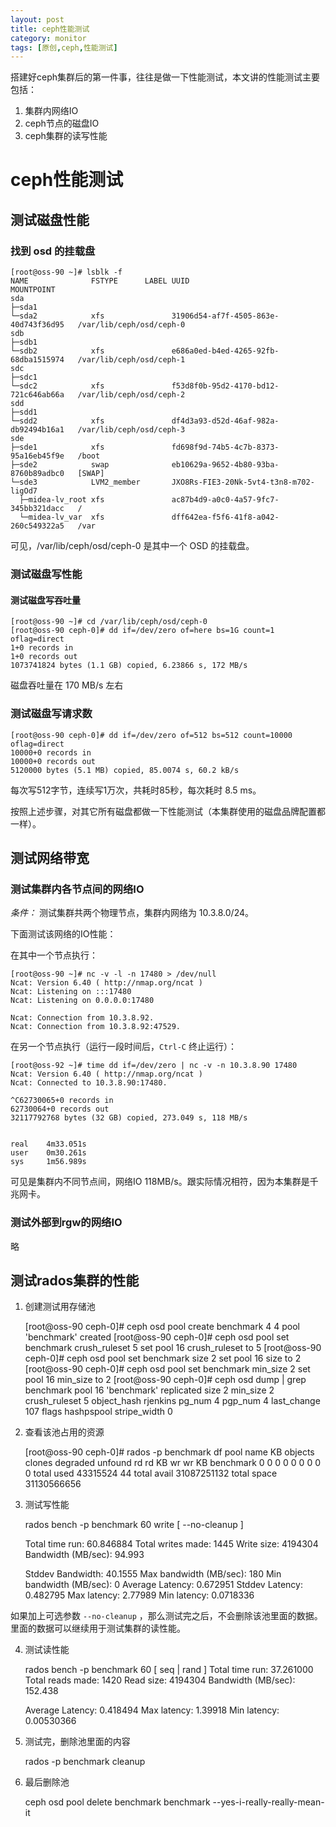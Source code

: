 ```yaml
---
layout: post
title: ceph性能测试
category: monitor
tags: [原创,ceph,性能测试]
---
```


搭建好ceph集群后的第一件事，往往是做一下性能测试，本文讲的性能测试主要包括：
1. 集群内网络IO
2. ceph节点的磁盘IO
3. ceph集群的读写性能

# ceph性能测试

## 测试磁盘性能
### 找到 osd 的挂载盘

    [root@oss-90 ~]# lsblk -f
    NAME              FSTYPE      LABEL UUID                                   MOUNTPOINT
    sda                                                                        
    ├─sda1                                                                     
    └─sda2            xfs               31906d54-af7f-4505-863e-40d743f36d95   /var/lib/ceph/osd/ceph-0
    sdb                                                                        
    ├─sdb1                                                                     
    └─sdb2            xfs               e686a0ed-b4ed-4265-92fb-68dba1515974   /var/lib/ceph/osd/ceph-1
    sdc                                                                        
    ├─sdc1                                                                     
    └─sdc2            xfs               f53d8f0b-95d2-4170-bd12-721c646ab66a   /var/lib/ceph/osd/ceph-2
    sdd                                                                        
    ├─sdd1                                                                     
    └─sdd2            xfs               df4d3a93-d52d-46af-982a-db92494b16a1   /var/lib/ceph/osd/ceph-3
    sde                                                                        
    ├─sde1            xfs               fd698f9d-74b5-4c7b-8373-95a16eb45f9e   /boot
    ├─sde2            swap              eb10629a-9652-4b80-93ba-8760b89adbc0   [SWAP]
    └─sde3            LVM2_member       JXO8Rs-FIE3-20Nk-5vt4-t3n8-m702-ligOd7 
      ├─midea-lv_root xfs               ac87b4d9-a0c0-4a57-9fc7-345bb321dacc   /
      └─midea-lv_var  xfs               dff642ea-f5f6-41f8-a042-260c549322a5   /var
      
可见，/var/lib/ceph/osd/ceph-0 是其中一个 OSD 的挂载盘。

### 测试磁盘写性能
#### 测试磁盘写吞吐量

    [root@oss-90 ~]# cd /var/lib/ceph/osd/ceph-0
    [root@oss-90 ceph-0]# dd if=/dev/zero of=here bs=1G count=1 oflag=direct
    1+0 records in
    1+0 records out
    1073741824 bytes (1.1 GB) copied, 6.23866 s, 172 MB/s

磁盘吞吐量在 170 MB/s 左右
 
### 测试磁盘写请求数

    [root@oss-90 ceph-0]# dd if=/dev/zero of=512 bs=512 count=10000 oflag=direct
    10000+0 records in
    10000+0 records out
    5120000 bytes (5.1 MB) copied, 85.0074 s, 60.2 kB/s
    
每次写512字节，连续写1万次，共耗时85秒，每次耗时 8.5 ms。

按照上述步骤，对其它所有磁盘都做一下性能测试（本集群使用的磁盘品牌配置都一样）。


## 测试网络带宽
### 测试集群内各节点间的网络IO
*条件：* 测试集群共两个物理节点，集群内网络为 10.3.8.0/24。

下面测试该网络的IO性能：

在其中一个节点执行：

    [root@oss-90 ~]# nc -v -l -n 17480 > /dev/null
    Ncat: Version 6.40 ( http://nmap.org/ncat )
    Ncat: Listening on :::17480
    Ncat: Listening on 0.0.0.0:17480
    
    Ncat: Connection from 10.3.8.92.
    Ncat: Connection from 10.3.8.92:47529.
    
在另一个节点执行（运行一段时间后，``Ctrl-C`` 终止运行）：

    [root@oss-92 ~]# time dd if=/dev/zero | nc -v -n 10.3.8.90 17480  
    Ncat: Version 6.40 ( http://nmap.org/ncat )
    Ncat: Connected to 10.3.8.90:17480.
    
    ^C62730065+0 records in
    62730064+0 records out
    32117792768 bytes (32 GB) copied, 273.049 s, 118 MB/s
    
    
    real    4m33.051s
    user    0m30.261s
    sys     1m56.989s

可见是集群内不同节点间，网络IO 118MB/s。跟实际情况相符，因为本集群是千兆网卡。


### 测试外部到rgw的网络IO
略


## 测试rados集群的性能

1. 创建测试用存储池


    [root@oss-90 ceph-0]#  ceph osd pool create benchmark 4 4
    pool 'benchmark' created
    [root@oss-90 ceph-0]# ceph osd pool set benchmark crush_ruleset 5
    set pool 16 crush_ruleset to 5
    [root@oss-90 ceph-0]# ceph osd pool set benchmark size 2
    set pool 16 size to 2
    [root@oss-90 ceph-0]# ceph osd pool set benchmark min_size 2
    set pool 16 min_size to 2
    [root@oss-90 ceph-0]# ceph osd dump | grep benchmark
    pool 16 'benchmark' replicated size 2 min_size 2 crush_ruleset 5 object_hash rjenkins pg_num 4 pgp_num 4 last_change 107 flags hashpspool stripe_width 0
    
    
2. 查看该池占用的资源


    [root@oss-90 ceph-0]# rados -p benchmark df
    pool name                 KB      objects       clones     degraded      unfound           rd        rd KB           wr        wr KB
    benchmark                  0            0            0            0           0            0            0            0            0
      total used        43315524           44
      total avail    31087251132
      total space    31130566656
      
      
3. 测试写性能


    rados bench -p benchmark 60  write  [ --no-cleanup ]
    
     Total time run:         60.846884
    Total writes made:      1445
    Write size:             4194304
    Bandwidth (MB/sec):     94.993 
    
    Stddev Bandwidth:       40.1555
    Max bandwidth (MB/sec): 180
    Min bandwidth (MB/sec): 0
    Average Latency:        0.672951
    Stddev Latency:         0.482795
    Max latency:            2.77989
    Min latency:            0.0718336
    
    
如果加上可选参数 ``--no-cleanup`` ，那么测试完之后，不会删除该池里面的数据。里面的数据可以继续用于测试集群的读性能。

4. 测试读性能


    rados bench -p benchmark 60 [ seq | rand ]
     Total time run:        37.261000
    Total reads made:     1420
    Read size:            4194304
    Bandwidth (MB/sec):    152.438 
    
    Average Latency:       0.418494
    Max latency:           1.39918
    Min latency:           0.00530366


5. 测试完，删除池里面的内容


    rados -p benchmark cleanup


6. 最后删除池


    ceph osd pool delete benchmark benchmark --yes-i-really-really-mean-it
    
    
